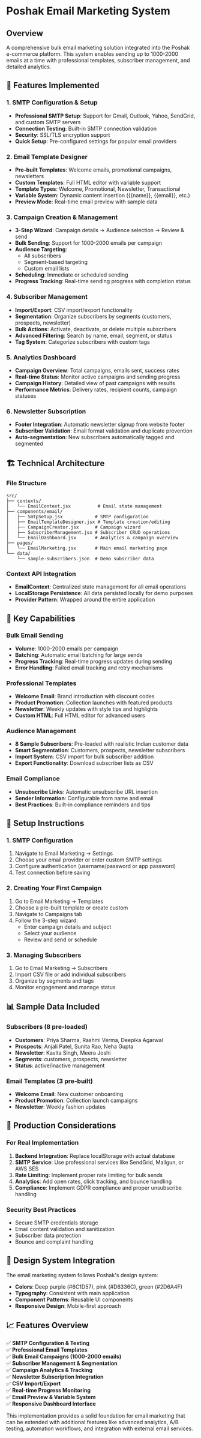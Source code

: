 # Poshak Email Marketing System

## Overview
A comprehensive bulk email marketing solution integrated into the Poshak e-commerce platform. This system enables sending up to 1000-2000 emails at a time with professional templates, subscriber management, and detailed analytics.

## 🚀 Features Implemented

### 1. SMTP Configuration & Setup
- **Professional SMTP Setup**: Support for Gmail, Outlook, Yahoo, SendGrid, and custom SMTP servers
- **Connection Testing**: Built-in SMTP connection validation
- **Security**: SSL/TLS encryption support
- **Quick Setup**: Pre-configured settings for popular email providers

### 2. Email Template Designer
- **Pre-built Templates**: Welcome emails, promotional campaigns, newsletters
- **Custom Templates**: Full HTML editor with variable support
- **Template Types**: Welcome, Promotional, Newsletter, Transactional
- **Variable System**: Dynamic content insertion ({{name}}, {{email}}, etc.)
- **Preview Mode**: Real-time email preview with sample data

### 3. Campaign Creation & Management
- **3-Step Wizard**: Campaign details → Audience selection → Review & send
- **Bulk Sending**: Support for 1000-2000 emails per campaign
- **Audience Targeting**: 
  - All subscribers
  - Segment-based targeting
  - Custom email lists
- **Scheduling**: Immediate or scheduled sending
- **Progress Tracking**: Real-time sending progress with completion status

### 4. Subscriber Management
- **Import/Export**: CSV import/export functionality
- **Segmentation**: Organize subscribers by segments (customers, prospects, newsletter)
- **Bulk Actions**: Activate, deactivate, or delete multiple subscribers
- **Advanced Filtering**: Search by name, email, segment, or status
- **Tag System**: Categorize subscribers with custom tags

### 5. Analytics Dashboard
- **Campaign Overview**: Total campaigns, emails sent, success rates
- **Real-time Status**: Monitor active campaigns and sending progress
- **Campaign History**: Detailed view of past campaigns with results
- **Performance Metrics**: Delivery rates, recipient counts, campaign statuses

### 6. Newsletter Subscription
- **Footer Integration**: Automatic newsletter signup from website footer
- **Subscriber Validation**: Email format validation and duplicate prevention
- **Auto-segmentation**: New subscribers automatically tagged and segmented

## 🏗️ Technical Architecture

### File Structure
```
src/
├── contexts/
│   └── EmailContext.jsx          # Email state management
├── components/email/
│   ├── SmtpSetup.jsx            # SMTP configuration
│   ├── EmailTemplateDesigner.jsx # Template creation/editing
│   ├── CampaignCreator.jsx      # Campaign wizard
│   ├── SubscriberManagement.jsx # Subscriber CRUD operations
│   └── EmailDashboard.jsx       # Analytics & campaign overview
├── pages/
│   └── EmailMarketing.jsx       # Main email marketing page
└── data/
    └── sample-subscribers.json  # Demo subscriber data
```

### Context API Integration
- **EmailContext**: Centralized state management for all email operations
- **LocalStorage Persistence**: All data persisted locally for demo purposes
- **Provider Pattern**: Wrapped around the entire application

## 🎯 Key Capabilities

### Bulk Email Sending
- **Volume**: 1000-2000 emails per campaign
- **Batching**: Automatic email batching for large sends
- **Progress Tracking**: Real-time progress updates during sending
- **Error Handling**: Failed email tracking and retry mechanisms

### Professional Templates
- **Welcome Email**: Brand introduction with discount codes
- **Product Promotion**: Collection launches with featured products
- **Newsletter**: Weekly updates with style tips and highlights
- **Custom HTML**: Full HTML editor for advanced users

### Audience Management
- **8 Sample Subscribers**: Pre-loaded with realistic Indian customer data
- **Smart Segmentation**: Customers, prospects, newsletter subscribers
- **Import System**: CSV import for bulk subscriber addition
- **Export Functionality**: Download subscriber lists as CSV

### Email Compliance
- **Unsubscribe Links**: Automatic unsubscribe URL insertion
- **Sender Information**: Configurable from name and email
- **Best Practices**: Built-in compliance reminders and tips

## 🔧 Setup Instructions

### 1. SMTP Configuration
1. Navigate to Email Marketing → Settings
2. Choose your email provider or enter custom SMTP settings
3. Configure authentication (username/password or app password)
4. Test connection before saving

### 2. Creating Your First Campaign
1. Go to Email Marketing → Templates
2. Choose a pre-built template or create custom
3. Navigate to Campaigns tab
4. Follow the 3-step wizard:
   - Enter campaign details and subject
   - Select your audience
   - Review and send or schedule

### 3. Managing Subscribers
1. Go to Email Marketing → Subscribers
2. Import CSV file or add individual subscribers
3. Organize by segments and tags
4. Monitor engagement and manage status

## 📊 Sample Data Included

### Subscribers (8 pre-loaded)
- **Customers**: Priya Sharma, Rashmi Verma, Deepika Agarwal
- **Prospects**: Anjali Patel, Sunita Rao, Neha Gupta  
- **Newsletter**: Kavita Singh, Meera Joshi
- **Segments**: customers, prospects, newsletter
- **Status**: active/inactive management

### Email Templates (3 pre-built)
- **Welcome Email**: New customer onboarding
- **Product Promotion**: Collection launch campaigns
- **Newsletter**: Weekly fashion updates

## 🚀 Production Considerations

### For Real Implementation
1. **Backend Integration**: Replace localStorage with actual database
2. **SMTP Service**: Use professional services like SendGrid, Mailgun, or AWS SES
3. **Rate Limiting**: Implement proper rate limiting for bulk sends
4. **Analytics**: Add open rates, click tracking, and bounce handling
5. **Compliance**: Implement GDPR compliance and proper unsubscribe handling

### Security Best Practices
- Secure SMTP credentials storage
- Email content validation and sanitization
- Subscriber data protection
- Bounce and complaint handling

## 🎨 Design System Integration

The email marketing system follows Poshak's design system:
- **Colors**: Deep purple (#6C1D57), pink (#D6336C), green (#2D6A4F)
- **Typography**: Consistent with main application
- **Component Patterns**: Reusable UI components
- **Responsive Design**: Mobile-first approach

## 📈 Features Overview

✅ **SMTP Configuration & Testing**  
✅ **Professional Email Templates**  
✅ **Bulk Email Campaigns (1000-2000 emails)**  
✅ **Subscriber Management & Segmentation**  
✅ **Campaign Analytics & Tracking**  
✅ **Newsletter Subscription Integration**  
✅ **CSV Import/Export**  
✅ **Real-time Progress Monitoring**  
✅ **Email Preview & Variable System**  
✅ **Responsive Dashboard Interface**  

This implementation provides a solid foundation for email marketing that can be extended with additional features like advanced analytics, A/B testing, automation workflows, and integration with external email services.